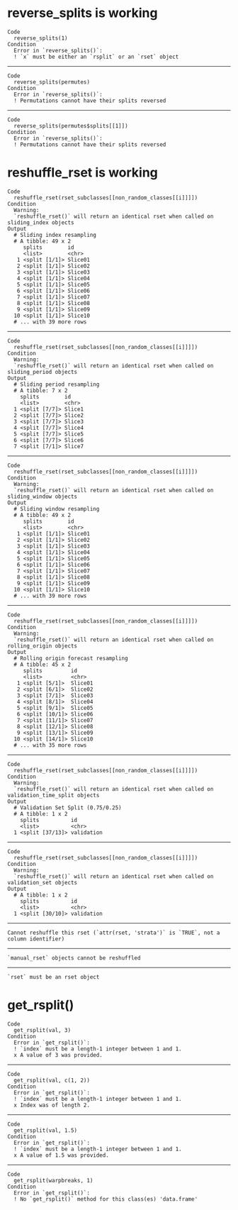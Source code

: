 # reverse_splits is working

    Code
      reverse_splits(1)
    Condition
      Error in `reverse_splits()`:
      ! `x` must be either an `rsplit` or an `rset` object

---

    Code
      reverse_splits(permutes)
    Condition
      Error in `reverse_splits()`:
      ! Permutations cannot have their splits reversed

---

    Code
      reverse_splits(permutes$splits[[1]])
    Condition
      Error in `reverse_splits()`:
      ! Permutations cannot have their splits reversed

# reshuffle_rset is working

    Code
      reshuffle_rset(rset_subclasses[[non_random_classes[[i]]]])
    Condition
      Warning:
      `reshuffle_rset()` will return an identical rset when called on sliding_index objects
    Output
      # Sliding index resampling 
      # A tibble: 49 x 2
         splits        id     
         <list>        <chr>  
       1 <split [1/1]> Slice01
       2 <split [1/1]> Slice02
       3 <split [1/1]> Slice03
       4 <split [1/1]> Slice04
       5 <split [1/1]> Slice05
       6 <split [1/1]> Slice06
       7 <split [1/1]> Slice07
       8 <split [1/1]> Slice08
       9 <split [1/1]> Slice09
      10 <split [1/1]> Slice10
      # ... with 39 more rows

---

    Code
      reshuffle_rset(rset_subclasses[[non_random_classes[[i]]]])
    Condition
      Warning:
      `reshuffle_rset()` will return an identical rset when called on sliding_period objects
    Output
      # Sliding period resampling 
      # A tibble: 7 x 2
        splits        id    
        <list>        <chr> 
      1 <split [7/7]> Slice1
      2 <split [7/7]> Slice2
      3 <split [7/7]> Slice3
      4 <split [7/7]> Slice4
      5 <split [7/7]> Slice5
      6 <split [7/7]> Slice6
      7 <split [7/1]> Slice7

---

    Code
      reshuffle_rset(rset_subclasses[[non_random_classes[[i]]]])
    Condition
      Warning:
      `reshuffle_rset()` will return an identical rset when called on sliding_window objects
    Output
      # Sliding window resampling 
      # A tibble: 49 x 2
         splits        id     
         <list>        <chr>  
       1 <split [1/1]> Slice01
       2 <split [1/1]> Slice02
       3 <split [1/1]> Slice03
       4 <split [1/1]> Slice04
       5 <split [1/1]> Slice05
       6 <split [1/1]> Slice06
       7 <split [1/1]> Slice07
       8 <split [1/1]> Slice08
       9 <split [1/1]> Slice09
      10 <split [1/1]> Slice10
      # ... with 39 more rows

---

    Code
      reshuffle_rset(rset_subclasses[[non_random_classes[[i]]]])
    Condition
      Warning:
      `reshuffle_rset()` will return an identical rset when called on rolling_origin objects
    Output
      # Rolling origin forecast resampling 
      # A tibble: 45 x 2
         splits         id     
         <list>         <chr>  
       1 <split [5/1]>  Slice01
       2 <split [6/1]>  Slice02
       3 <split [7/1]>  Slice03
       4 <split [8/1]>  Slice04
       5 <split [9/1]>  Slice05
       6 <split [10/1]> Slice06
       7 <split [11/1]> Slice07
       8 <split [12/1]> Slice08
       9 <split [13/1]> Slice09
      10 <split [14/1]> Slice10
      # ... with 35 more rows

---

    Code
      reshuffle_rset(rset_subclasses[[non_random_classes[[i]]]])
    Condition
      Warning:
      `reshuffle_rset()` will return an identical rset when called on validation_time_split objects
    Output
      # Validation Set Split (0.75/0.25)  
      # A tibble: 1 x 2
        splits          id        
        <list>          <chr>     
      1 <split [37/13]> validation

---

    Code
      reshuffle_rset(rset_subclasses[[non_random_classes[[i]]]])
    Condition
      Warning:
      `reshuffle_rset()` will return an identical rset when called on validation_set objects
    Output
      # A tibble: 1 x 2
        splits          id        
        <list>          <chr>     
      1 <split [30/10]> validation

---

    Cannot reshuffle this rset (`attr(rset, 'strata')` is `TRUE`, not a column identifier)

---

    `manual_rset` objects cannot be reshuffled

---

    `rset` must be an rset object

# get_rsplit()

    Code
      get_rsplit(val, 3)
    Condition
      Error in `get_rsplit()`:
      ! `index` must be a length-1 integer between 1 and 1.
      x A value of 3 was provided.

---

    Code
      get_rsplit(val, c(1, 2))
    Condition
      Error in `get_rsplit()`:
      ! `index` must be a length-1 integer between 1 and 1.
      x Index was of length 2.

---

    Code
      get_rsplit(val, 1.5)
    Condition
      Error in `get_rsplit()`:
      ! `index` must be a length-1 integer between 1 and 1.
      x A value of 1.5 was provided.

---

    Code
      get_rsplit(warpbreaks, 1)
    Condition
      Error in `get_rsplit()`:
      ! No `get_rsplit()` method for this class(es) 'data.frame'


